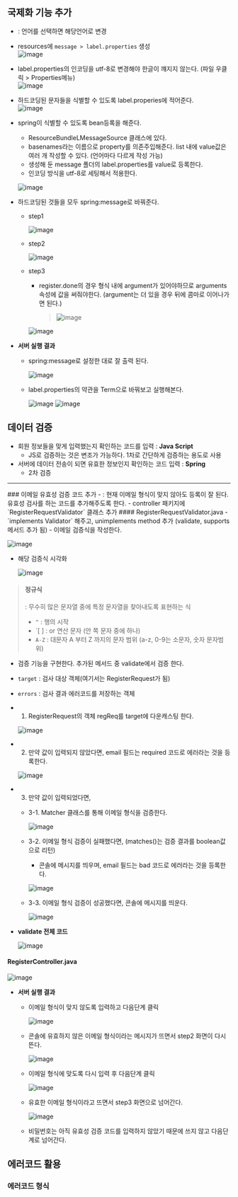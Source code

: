 ## 국제화 기능 추가
- : 언어를 선택하면 해당언어로 변경
- resources에 `message > label.properties` 생성  
  ![image](https://user-images.githubusercontent.com/79209568/123368043-02a40580-d5b6-11eb-8b21-8412c463a1d4.png)

- label.properties의 인코딩을 utf-8로 변경해야 한글이 꺠지지 않는다. (파일 우클릭 \> Properties메뉴)  
  ![image](https://user-images.githubusercontent.com/79209568/123370262-531d6200-d5ba-11eb-8214-b26e3f35e75e.png)

- 하드코딩된 문자들을 식별할 수 있도록 label.properies에 적어준다.  
  ![image](https://user-images.githubusercontent.com/79209568/123370275-5add0680-d5ba-11eb-80b6-e662ed2921c4.png)

- spring이 식별할 수 있도록 bean등록을 해준다.  
  - ResourceBundleLMessageSource 클래스에 있다.
  - basenames라는 이름으로 property를 의존주입해준다. list 내에 value값은 여러 개 작성할 수 있다. (언어마다 다르게 작성 가능)
  - 생성해 둔 message 폴더의 label.properties를 value로 등록한다.
  - 인코딩 방식을 utf-8로 세팅해서 적용한다.
  
  ![image](https://user-images.githubusercontent.com/79209568/123370295-64ff0500-d5ba-11eb-87eb-b6d6570fc26b.png)

- 하드코딩된 것들을 모두 spring:message로 바꿔준다.
  - step1  
    
    ![image](https://user-images.githubusercontent.com/79209568/123370647-1e5dda80-d5bb-11eb-9801-1a28fe99185a.png)
  - step2  
    
    ![image](https://user-images.githubusercontent.com/79209568/123370718-42212080-d5bb-11eb-9265-62d44ca4e2e6.png)

  - step3  
    - register.done의 경우 형식 내에 argument가 있어야하므로 arguments 속성에 값을 써줘야한다. (argument는 더 있을 경우 뒤에 콤마로 이어나가면 된다.)
      
      > ![image](https://user-images.githubusercontent.com/79209568/123370880-988e5f00-d5bb-11eb-9bb5-72de28a94f2d.png)

    ![image](https://user-images.githubusercontent.com/79209568/123370756-57964a80-d5bb-11eb-9336-ca302eda79ee.png)
- **서버 실행 결과**
  - spring:message로 설정한 대로 잘 출력 된다.  
    
    ![image](https://user-images.githubusercontent.com/79209568/123371094-0044aa00-d5bc-11eb-82ed-48a5d5514dc3.png)
  - label.properties의 약관을 Term으로 바꿔보고 실행해본다.  
    
    ![image](https://user-images.githubusercontent.com/79209568/123371123-13577a00-d5bc-11eb-984a-3c5e736a6b7e.png)
    ![image](https://user-images.githubusercontent.com/79209568/123371129-15b9d400-d5bc-11eb-8007-844e27b0e28f.png)

## 데이터 검증
- 회원 정보들을 맞게 입력했는지 확인하는 코드를 입력 : **Java Script**
  - JS로 검증하는 것은 변조가 가능하다. 1차로 간단하게 검증하는 용도로 사용
- 서버에 데이터 전송이 되면 유효한 정보인지 확인하는 코드 입력 : **Spring**
  - 2차 검증

<hr>
### 이메일 유효성 검증 코드 추가
- : 현재 이메일 형식이 맞지 않아도 등록이 잘 된다. 유효성 검사를 하는 코드를 추가해주도록 한다.
- controller 패키지에 `RegisterRequestValidator` 클래스 추가
#### RegisterRequestValidator.java
- `implements Validator` 해주고, unimplements method 추가 (validate, supports 메서드 추가 됨)
- 이메일 검증식을 작성한다.  
  
  ![image](https://user-images.githubusercontent.com/79209568/123375529-dbeccb80-d5c3-11eb-93e3-75935f2e9b9e.png)
  - 해당 검증식 시각화  
    
    ![image](https://user-images.githubusercontent.com/79209568/123375740-44d44380-d5c4-11eb-8a0d-8b9f32461209.png)

  > #### 정규식
  > : 무수히 많은 문자열 중에 특정 문자열을 찾아내도록 표현하는 식
  > - `^` : 행의 시작
  > - `[ ] : or 연산 문자 (안 쪽 문자 중에 하나)
  > - `A-Z` : 대문자 A 부터 Z 까지의 문자 범위 (a-z, 0-9는 소문자, 숫자 문자범위)

- 검증 기능을 구현한다. 추가된 메서드 중 validate에서 검증 한다.
- `target` : 검사 대상 객체(여기서는 RegisterRequest가 됨)
- `errors` : 검사 결과 에러코드를 저장하는 객체
- 1. RegisterRequest의 객체 regReq를 target에 다운캐스팅 한다.  
  
  ![image](https://user-images.githubusercontent.com/79209568/123376485-81546f00-d5c5-11eb-9ff9-b26ee1340feb.png)

- 2. 만약 값이 입력되지 않았다면, email 필드는 required 코드로 에러라는 것을 등록한다.  
  
  ![image](https://user-images.githubusercontent.com/79209568/123376539-97622f80-d5c5-11eb-97f3-9ea278252f3f.png)

- 3. 만약 값이 입력되었다면, 
  - 3-1. Matcher 클래스를 통해 이메일 형식을 검증한다.  
    
    ![image](https://user-images.githubusercontent.com/79209568/123376571-a8ab3c00-d5c5-11eb-8221-69ac56550b7b.png)

  - 3-2. 이메일 형식 검증이 실패했다면, (matches()는 검증 결과를 boolean값으로 리턴)
    - 콘솔에 메시지를 띄우며, email 필드는 bad 코드로 에러라는 것을 등록한다.  
    
    ![image](https://user-images.githubusercontent.com/79209568/123376611-bb257580-d5c5-11eb-9859-ff3d89d21bc6.png)

  - 3-3. 이메일 형식 검증이 성공했다면, 콘솔에 메시지를 띄운다.  
    
    ![image](https://user-images.githubusercontent.com/79209568/123376628-c4164700-d5c5-11eb-9ce6-00166c8904a7.png)
- **validate 전체 코드**  
  
  ![image](https://user-images.githubusercontent.com/79209568/123376756-f7f16c80-d5c5-11eb-91f4-93c191941825.png)

#### RegisterController.java
![image](https://user-images.githubusercontent.com/79209568/123379228-c75f0200-d5c8-11eb-94c8-62fd022fdae4.png)


- **서버 실행 결과**
  - 이메일 형식이 맞지 않도록 입력하고 다음단계 클릭  
    
    ![image](https://user-images.githubusercontent.com/79209568/123375064-1dc94200-d5c3-11eb-9d7d-1b42b4e7ecfb.png)
  - 콘솔에 유효하지 않은 이메일 형식이라는 메시지가 뜨면서 step2 화면이 다시 뜬다.  
    
    ![image](https://user-images.githubusercontent.com/79209568/123375231-63860a80-d5c3-11eb-9720-6bf05c0f59c9.png)

  - 이메일 형식에 맞도록 다시 입력 후 다음단계 클릭  
    
    ![image](https://user-images.githubusercontent.com/79209568/123375243-67199180-d5c3-11eb-8fb9-b19dc775c531.png)

  - 유효한 이메일 형식이라고 뜨면서 step3 화면으로 넘어간다.  
    
    ![image](https://user-images.githubusercontent.com/79209568/123375255-6b45af00-d5c3-11eb-9201-f02d0263bc04.png)
  - 비밀번호는 아직 유효성 검증 코드를 입력하지 않았기 때문에 쓰지 않고 다음단계로 넘어간다.

## 에러코드 활용
### 에러코드 형식


